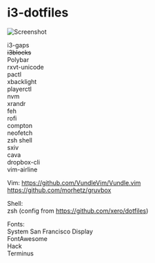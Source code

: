 # i3-dotfiles
  
![Screenshot](https://i.imgur.com/9EutC1a.png)  
   
i3-gaps  
~~i3blocks~~  
Polybar  
rxvt-unicode  
pactl  
xbacklight  
playerctl  
nvm  
xrandr  
feh  
rofi  
compton  
neofetch  
zsh shell  
sxiv  
cava  
dropbox-cli  
vim-airline

Vim:
https://github.com/VundleVim/Vundle.vim  
https://github.com/morhetz/gruvbox
  
Shell:  
zsh (config from https://github.com/xero/dotfiles)  
  
Fonts:  
System San Francisco Display  
FontAwesome  
Hack  
Terminus  
